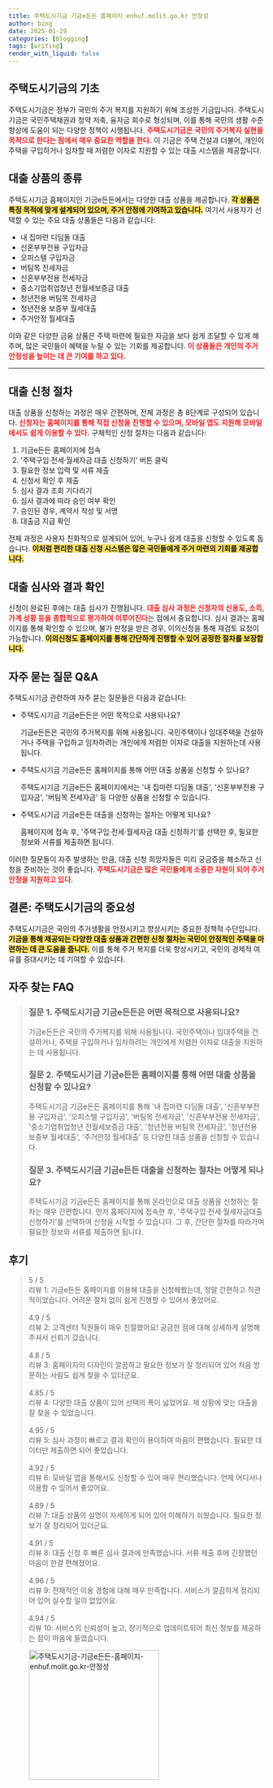 ```yaml
---
title: 주택도시기금 기금e든든 홈페이지 enhuf.molit.go.kr 안정성
author: bing
date: 2025-01-29
categories: [Blogging]
tags: [writing]
render_with_liquid: false
---
```



<h2 id='주택도시기금의 기초'>주택도시기금의 기초</h2>

<p>주택도시기금은 정부가 국민의 주거 복지를 지원하기 위해 조성한 기금입니다. 주택도시기금은 국민주택채권과 청약 저축, 융자금 회수로 형성되며, 이를 통해 국민의 생활 수준 향상에 도움이 되는 다양한 정책이 시행됩니다. <b><span style="color: #ee2323;">주택도시기금은 국민의 주거복지 실현을 목적으로 한다는 점에서 매우 중요한 역할을 한다.</span></b> 이 기금은 주택 건설과 더불어, 개인이 주택을 구입하거나 임차할 때 저렴한 이자로 지원할 수 있는 대출 시스템을 제공합니다.</p>

<h2 id='대출 상품의 종류'>대출 상품의 종류</h2>

<p>주택도시기금 홈페이지인 기금e든든에서는 다양한 대출 상품을 제공합니다. <b><span style="background-color: #ffe066;">각 상품은 특정 목적에 맞게 설계되어 있으며, 주거 안정에 기여하고 있습니다.</span></b> 여기서 사용자가 선택할 수 있는 주요 대출 상품들은 다음과 같습니다:</p>

<ul>
    <li>내 집마련 디딤돌 대출</li>
    <li>신혼부부전용 구입자금</li>
    <li>오피스텔 구입자금</li>
    <li>버팀목 전세자금</li>
    <li>신혼부부전용 전세자금</li>
    <li>중소기업취업청년 전월세보증금 대출</li>
    <li>청년전용 버팀목 전세자금</li>
    <li>청년전용 보증부 월세대출</li>
    <li>주거안정 월세대출</li>
</ul>

<p>이와 같은 다양한 금융 상품은 주택 마련에 필요한 자금을 보다 쉽게 조달할 수 있게 해 주며, 많은 국민들이 혜택을 누릴 수 있는 기회를 제공합니다. <b><span style="color: #ee2323;">이 상품들은 개인의 주거 안정성을 높이는 데 큰 기여를 하고 있다.</span></b></p>

<hr />

<h2 id='대출 신청 절차'>대출 신청 절차</h2>

<p>대출 상품을 신청하는 과정은 매우 간편하며, 전체 과정은 총 8단계로 구성되어 있습니다. <b><span style="color: #ee2323;">신청자는 홈페이지를 통해 직접 신청을 진행할 수 있으며, 모바일 앱도 지원해 모바일에서도 쉽게 이용할 수 있다.</span></b> 구체적인 신청 절차는 다음과 같습니다:</p>

<ol>
    <li>기금e든든 홈페이지에 접속</li>
    <li>'주택구입·전세·월세자금 대출 신청하기' 버튼 클릭</li>
    <li>필요한 정보 입력 및 서류 제출</li>
    <li>신청서 확인 후 제출</li>
    <li>심사 결과 조회 기다리기</li>
    <li>심사 결과에 따라 승인 여부 확인</li>
    <li>승인된 경우, 계약서 작성 및 서명</li>
    <li>대출금 지급 확인</li>
</ol>

<p>전체 과정은 사용자 친화적으로 설계되어 있어, 누구나 쉽게 대출을 신청할 수 있도록 돕습니다. <b><span style="background-color: #ffe066;">이처럼 편리한 대출 신청 시스템은 많은 국민들에게 주거 마련의 기회를 제공합니다.</span></b></p>

<h2 id='대출 심사와 결과 확인'>대출 심사와 결과 확인</h2>

<p>신청이 완료된 후에는 대출 심사가 진행됩니다. <b><span style="color: #ee2323;">대출 심사 과정은 신청자의 신용도, 소득, 가계 상황 등을 종합적으로 평가하여 이루어진다</span></b>는 점에서 중요합니다. 심사 결과는 홈페이지를 통해 확인할 수 있으며, 불가 판정을 받은 경우, 이의신청을 통해 재검토 요청이 가능합니다. <b><span style="background-color: #ffe066;">이의신청도 홈페이지를 통해 간단하게 진행할 수 있어 공정한 절차를 보장합니다.</span></b></p>

<h2 id='자주 묻는 질문 Q&A'>자주 묻는 질문 Q&A</h2>

<p>주택도시기금 관련하여 자주 묻는 질문들은 다음과 같습니다:</p>

<ul>
    <li>주택도시기금 기금e든든은 어떤 목적으로 사용되나요?</li>
    <p>기금e든든은 국민의 주거복지를 위해 사용됩니다. 국민주택이나 임대주택을 건설하거나 주택을 구입하고 임차하려는 개인에게 저렴한 이자로 대출을 지원하는데 사용됩니다.</p>
    <li>주택도시기금 기금e든든 홈페이지를 통해 어떤 대출 상품을 신청할 수 있나요?</li>
    <p>주택도시기금 기금e든든 홈페이지에서는 '내 집마련 디딤돌 대출', '신혼부부전용 구입자금', '버팀목 전세자금' 등 다양한 상품을 신청할 수 있습니다.</p>
    <li>주택도시기금 기금e든든 대출을 신청하는 절차는 어떻게 되나요?</li>
    <p>홈페이지에 접속 후, '주택구입·전세·월세자금 대출 신청하기'를 선택한 후, 필요한 정보와 서류를 제출하면 됩니다.</p>
</ul>

<p>이러한 질문들이 자주 발생하는 만큼, 대출 신청 희망자들은 미리 궁금증을 해소하고 신청을 준비하는 것이 좋습니다. <b><span style="color: #ee2323;">주택도시기금은 많은 국민들에게 소중한 자원이 되어 주거 안정을 지원하고 있다.</span></b></p>

<h2 id='결론: 주택도시기금의 중요성'>결론: 주택도시기금의 중요성</h2>

<p>주택도시기금은 국민의 주거생활을 안정시키고 향상시키는 중요한 정책적 수단입니다. <b><span style="background-color: #ffe066;">기금을 통해 제공되는 다양한 대출 상품과 간편한 신청 절차는 국민이 안정적인 주택을 마련하는 데 큰 도움을 줍니다.</span></b> 이를 통해 주거 복지를 더욱 향상시키고, 국민의 경제적 여유를 증대시키는 데 기여할 수 있습니다.</p>

<h2 id='자주_찾는_FAQ'>자주 찾는 FAQ</h2>
<div itemscope="" itemtype="https://schema.org/FAQPage"> 
<blockquote> 
<div itemscope="" itemprop="mainEntity" itemtype="https://schema.org/Question"> 
<h3 itemprop="name">질문 1. 주택도시기금 기금e든든은 어떤 목적으로 사용되나요?</h3> 
<div itemscope="" itemprop="acceptedAnswer" itemtype="https://schema.org/Answer"> 
<span itemprop="text"> 
<p>기금e든든은 국민의 주거복지를 위해 사용됩니다. 국민주택이나 임대주택을 건설하거나, 주택을 구입하거나 임차하려는 개인에게 저렴한 이자로 대출을 지원하는 데 사용됩니다.</p> 
</span> 
</div> 
</div> 

<div itemscope="" itemprop="mainEntity" itemtype="https://schema.org/Question"> 
<h3 itemprop="name">질문 2. 주택도시기금 기금e든든 홈페이지를 통해 어떤 대출 상품을 신청할 수 있나요?</h3> 
<div itemscope="" itemprop="acceptedAnswer" itemtype="https://schema.org/Answer"> 
<span itemprop="text"> 
<p>주택도시기금 기금e든든 홈페이지를 통해 '내 집마련 디딤돌 대출', '신혼부부전용 구입자금', '오피스텔 구입자금', '버팀목 전세자금', '신혼부부전용 전세자금', '중소기업취업청년 전월세보증금 대출', '청년전용 버팀목 전세자금', '청년전용 보증부 월세대출', '주거안정 월세대출' 등 다양한 대출 상품을 신청할 수 있습니다.</p> 
</span> 
</div> 
</div> 

<div itemscope="" itemprop="mainEntity" itemtype="https://schema.org/Question"> 
<h3 itemprop="name">질문 3. 주택도시기금 기금e든든 대출을 신청하는 절차는 어떻게 되나요?</h3> 
<div itemscope="" itemprop="acceptedAnswer" itemtype="https://schema.org/Answer"> 
<span itemprop="text"> 
<p>주택도시기금 기금e든든 홈페이지를 통해 온라인으로 대출 상품을 신청하는 절차는 매우 간편합니다. 먼저 홈페이지에 접속한 후, '주택구입·전세·월세자금대출 신청하기'를 선택하여 신청을 시작할 수 있습니다. 그 후, 간단한 절차를 따라가며 필요한 정보와 서류를 제출하면 됩니다.</p> 
</span> 
</div> 
</div> 
</blockquote> 
</div>
<h2 id='후기'>후기</h2>
<div itemscope itemtype="https://schema.org/Product">
  <blockquote>
  <div itemprop="review" itemscope itemtype="https://schema.org/Review">
      <div itemprop="reviewRating" itemscope itemtype="https://schema.org/Rating"> <span itemprop="ratingValue">5</span> / <span itemprop="bestRating">5</span> </div>
      <span itemprop="reviewBody">리뷰 1: 기금e든든 홈페이지를 이용해 대출을 신청해봤는데, 정말 간편하고 직관적이었습니다. 어려운 절차 없이 쉽게 진행할 수 있어서 좋았어요.</span>
  </div>
  <br>
  <div itemprop="review" itemscope itemtype="https://schema.org/Review">
      <div itemprop="reviewRating" itemscope itemtype="https://schema.org/Rating"> <span itemprop="ratingValue">4.9</span> / <span itemprop="bestRating">5</span> </div>
      <span itemprop="reviewBody">리뷰 2: 고객센터 직원들이 매우 친절했어요! 궁금한 점에 대해 상세하게 설명해 주셔서 신뢰가 갔습니다.</span>
  </div>
  <br>
  <div itemprop="review" itemscope itemtype="https://schema.org/Review">
      <div itemprop="reviewRating" itemscope itemtype="https://schema.org/Rating"> <span itemprop="ratingValue">4.8</span> / <span itemprop="bestRating">5</span> </div>
      <span itemprop="reviewBody">리뷰 3: 홈페이지의 디자인이 깔끔하고 필요한 정보가 잘 정리되어 있어 처음 방문하는 사람도 쉽게 찾을 수 있더군요.</span>
  </div>
  <br>
  <div itemprop="review" itemscope itemtype="https://schema.org/Review">
      <div itemprop="reviewRating" itemscope itemtype="https://schema.org/Rating"> <span itemprop="ratingValue">4.85</span> / <span itemprop="bestRating">5</span> </div>
      <span itemprop="reviewBody">리뷰 4: 다양한 대출 상품이 있어 선택의 폭이 넓었어요. 제 상황에 맞는 대출을 잘 찾을 수 있었습니다.</span>
  </div>
  <br>
  <div itemprop="review" itemscope itemtype="https://schema.org/Review">
      <div itemprop="reviewRating" itemscope itemtype="https://schema.org/Rating"> <span itemprop="ratingValue">4.95</span> / <span itemprop="bestRating">5</span> </div>
      <span itemprop="reviewBody">리뷰 5: 심사 과정이 빠르고 결과 확인이 용이하여 마음이 편했습니다. 필요한 데이터만 제출하면 되어 좋았습니다.</span>
  </div>
  <br>
  <div itemprop="review" itemscope itemtype="https://schema.org/Review">
      <div itemprop="reviewRating" itemscope itemtype="https://schema.org/Rating"> <span itemprop="ratingValue">4.92</span> / <span itemprop="bestRating">5</span> </div>
      <span itemprop="reviewBody">리뷰 6: 모바일 앱을 통해서도 신청할 수 있어 매우 편리했습니다. 언제 어디서나 이용할 수 있어서 좋았어요.</span>
  </div>
  <br>
  <div itemprop="review" itemscope itemtype="https://schema.org/Review">
      <div itemprop="reviewRating" itemscope itemtype="https://schema.org/Rating"> <span itemprop="ratingValue">4.89</span> / <span itemprop="bestRating">5</span> </div>
      <span itemprop="reviewBody">리뷰 7: 대출 상품의 설명이 자세하게 되어 있어 이해하기 쉬웠습니다. 필요한 정보가 잘 정리되어 있더군요.</span>
  </div>
  <br>
  <div itemprop="review" itemscope itemtype="https://schema.org/Review">
      <div itemprop="reviewRating" itemscope itemtype="https://schema.org/Rating"> <span itemprop="ratingValue">4.91</span> / <span itemprop="bestRating">5</span> </div>
      <span itemprop="reviewBody">리뷰 8: 대출 신청 후 빠른 심사 결과에 만족했습니다. 서류 제출 후에 긴장했던 마음이 한결 편해졌어요.</span>
  </div>
  <br>
  <div itemprop="review" itemscope itemtype="https://schema.org/Review">
      <div itemprop="reviewRating" itemscope itemtype="https://schema.org/Rating"> <span itemprop="ratingValue">4.96</span> / <span itemprop="bestRating">5</span> </div>
      <span itemprop="reviewBody">리뷰 9: 전체적인 이용 경험에 대해 매우 만족합니다. 서비스가 깔끔하게 정리되어 있어 실수할 일이 없었어요.</span>
  </div>
  <br>
  <div itemprop="review" itemscope itemtype="https://schema.org/Review">
      <div itemprop="reviewRating" itemscope itemtype="https://schema.org/Rating"> <span itemprop="ratingValue">4.94</span> / <span itemprop="bestRating">5</span> </div>
      <span itemprop="reviewBody">리뷰 10: 서비스의 신뢰성이 높고, 정기적으로 업데이트되어 최신 정보를 제공하는 점이 마음에 들었습니다.</span>
  </div>
  </blockquote>
</div>
<figure class="image"><img src="https://somered.github.io/assets/img/thumbnail/주택도시기금-기금e든든-홈페이지-enhuf.molit.go.kr-안정성.webp" alt="주택도시기금-기금e든든-홈페이지-enhuf.molit.go.kr-안정성" width="256" height="256"></figure>
